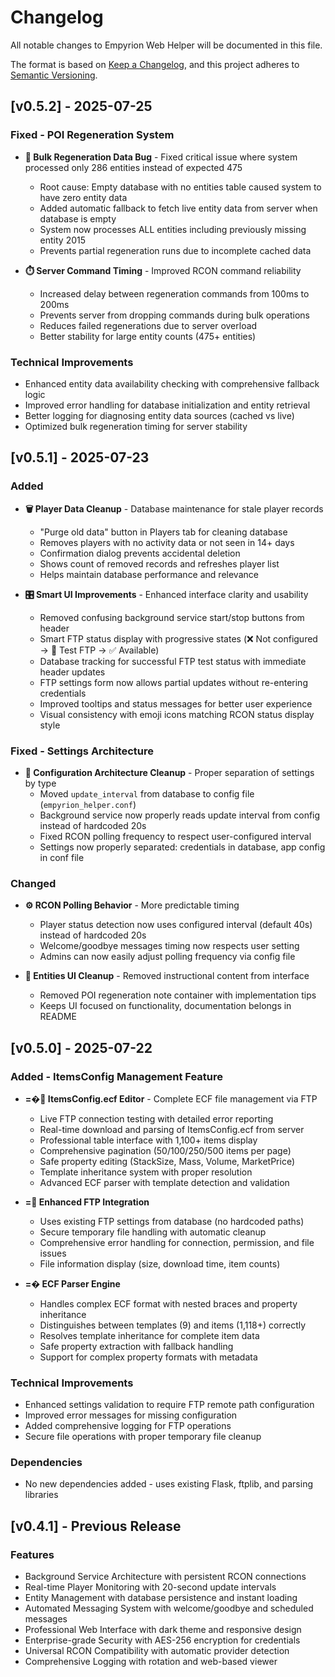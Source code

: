 # Changelog

All notable changes to Empyrion Web Helper will be documented in this file.

The format is based on [Keep a Changelog](https://keepachangelog.com/en/1.0.0/),
and this project adheres to [Semantic Versioning](https://semver.org/spec/v2.0.0.html).

## [v0.5.2] - 2025-07-25

### Fixed - POI Regeneration System
- **🔧 Bulk Regeneration Data Bug** - Fixed critical issue where system processed only 286 entities instead of expected 475
  - Root cause: Empty database with no entities table caused system to have zero entity data
  - Added automatic fallback to fetch live entity data from server when database is empty
  - System now processes ALL entities including previously missing entity 2015
  - Prevents partial regeneration runs due to incomplete cached data

- **⏱️ Server Command Timing** - Improved RCON command reliability
  - Increased delay between regeneration commands from 100ms to 200ms
  - Prevents server from dropping commands during bulk operations
  - Reduces failed regenerations due to server overload
  - Better stability for large entity counts (475+ entities)

### Technical Improvements
- Enhanced entity data availability checking with comprehensive fallback logic
- Improved error handling for database initialization and entity retrieval
- Better logging for diagnosing entity data sources (cached vs live)
- Optimized bulk regeneration timing for server stability

## [v0.5.1] - 2025-07-23

### Added
- **🗑️ Player Data Cleanup** - Database maintenance for stale player records
  - "Purge old data" button in Players tab for cleaning database
  - Removes players with no activity data or not seen in 14+ days
  - Confirmation dialog prevents accidental deletion
  - Shows count of removed records and refreshes player list
  - Helps maintain database performance and relevance

- **🎛️ Smart UI Improvements** - Enhanced interface clarity and usability
  - Removed confusing background service start/stop buttons from header
  - Smart FTP status display with progressive states (❌ Not configured → 🔧 Test FTP → ✅ Available)
  - Database tracking for successful FTP test status with immediate header updates
  - FTP settings form now allows partial updates without re-entering credentials
  - Improved tooltips and status messages for better user experience
  - Visual consistency with emoji icons matching RCON status display style

### Fixed - Settings Architecture
- **🔧 Configuration Architecture Cleanup** - Proper separation of settings by type
  - Moved `update_interval` from database to config file (`empyrion_helper.conf`)
  - Background service now properly reads update interval from config instead of hardcoded 20s
  - Fixed RCON polling frequency to respect user-configured interval
  - Settings now properly separated: credentials in database, app config in conf file

### Changed
- **⚙️ RCON Polling Behavior** - More predictable timing
  - Player status detection now uses configured interval (default 40s) instead of hardcoded 20s
  - Welcome/goodbye messages timing now respects user setting
  - Admins can now easily adjust polling frequency via config file

- **🌌 Entities UI Cleanup** - Removed instructional content from interface
  - Removed POI regeneration note container with implementation tips
  - Keeps UI focused on functionality, documentation belongs in README

## [v0.5.0] - 2025-07-22

### Added - ItemsConfig Management Feature
- **=� ItemsConfig.ecf Editor** - Complete ECF file management via FTP
  - Live FTP connection testing with detailed error reporting
  - Real-time download and parsing of ItemsConfig.ecf from server
  - Professional table interface with 1,100+ items display
  - Comprehensive pagination (50/100/250/500 items per page)
  - Safe property editing (StackSize, Mass, Volume, MarketPrice)
  - Template inheritance system with proper resolution
  - Advanced ECF parser with template detection and validation

- **= Enhanced FTP Integration**
  - Uses existing FTP settings from database (no hardcoded paths)
  - Secure temporary file handling with automatic cleanup
  - Comprehensive error handling for connection, permission, and file issues
  - File information display (size, download time, item counts)

- **=� ECF Parser Engine**
  - Handles complex ECF format with nested braces and property inheritance
  - Distinguishes between templates (9) and items (1,118+) correctly
  - Resolves template inheritance for complete item data
  - Safe property extraction with fallback handling
  - Support for complex property formats with metadata

### Technical Improvements
- Enhanced settings validation to require FTP remote path configuration
- Improved error messages for missing configuration
- Added comprehensive logging for FTP operations
- Secure file operations with proper temporary file cleanup

### Dependencies
- No new dependencies added - uses existing Flask, ftplib, and parsing libraries

## [v0.4.1] - Previous Release

### Features
- Background Service Architecture with persistent RCON connections
- Real-time Player Monitoring with 20-second update intervals
- Entity Management with database persistence and instant loading
- Automated Messaging System with welcome/goodbye and scheduled messages
- Professional Web Interface with dark theme and responsive design
- Enterprise-grade Security with AES-256 encryption for credentials
- Universal RCON Compatibility with automatic provider detection
- Comprehensive Logging with rotation and web-based viewer